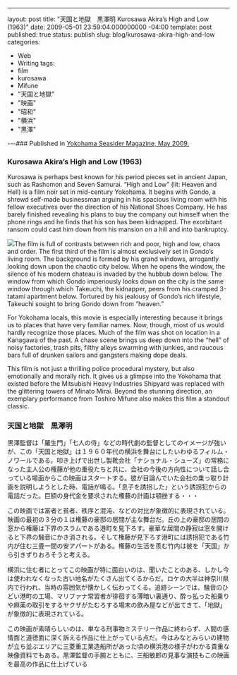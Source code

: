 ---
layout: post
title: "天国と地獄　黒澤明 Kurosawa Akira’s High and Low (1963)"
date: 2009-05-01 23:59:04.000000000 -04:00
template: post
published: true
status: publish
slug: blog/kurosawa-akira-high-and-low
categories:
- Web
- Writing
tags:
- film
- kurosawa
- Mifune
- "天国と地獄"
- "映画"
- "昭和"
- "横浜"
- "黒澤"

---### <span style="font-weight: normal;">Published in [Yokohama Seasider Magazine, May 2009.](http://www.yokohamaseasider.com/2009/05/ "Yokohama Seasider")</span>

### Kurosawa Akira’s High and Low (1963)

Kurosawa is perhaps best known for his period pieces set in ancient Japan, such as Rashomon and Seven Samurai. “High and Low” (lit: Heaven and Hell) is a film noir set in mid-century Yokohama. It begins with Gondo, a shrewd self-made businessman arguing in his spacious living room with his fellow executives over the direction of his National Shoes Company. He has barely finished revealing his plans to buy the company out himself when the phone rings and he finds that his son has been kidnapped. The exorbitant ransom could cast him down from his mansion on a hill and into bankruptcy.

[![](http://cdn.journalism.cuny.edu/blogs.dir/201/files/2011/02/goku.jpg)](http://cdn.journalism.cuny.edu/blogs.dir/201/files/2011/02/goku.jpg)The film is full of contrasts between rich and poor, high and low, chaos and order. The first third of the film is almost exclusively set in Gondo’s living room. The background is formed by his grand windows, arrogantly looking down upon the chaotic city below. When he opens the window, the silence of his modern chateau is invaded by the hubbub down below. The window from which Gondo imperiously looks down on the city is the same window through which Takeuchi, the kidnapper, peers from his cramped 3-tatami apartment below. Tortured by his jealousy of Gondo’s rich lifestyle, Takeuchi sought to bring Gondo down from “heaven.”

For Yokohama locals, this movie is especially interesting because it brings us to places that have very familiar names. Now, though, most of us would hardly recognize those places. Much of the film was shot on location in a Kanagawa of the past. A chase scene brings us deep down into the “hell” of noisy factories, trash pits, filthy alleys swarming with junkies, and raucous bars full of drunken sailors and gangsters making dope deals.

This film is not just a thrilling police procedural mystery, but also emotionally and morally rich. It gives us a glimpse into the Yokohama that existed before the Mitsubishi Heavy Industries Shipyard was replaced with the glittering towers of Minato Mirai. Beyond the stunning direction, an exemplary performance from Toshiro Mifune also makes this film a standout classic.

### 天国と地獄　黒澤明

黒澤監督は「羅生門」「七人の侍」などの時代劇の監督としてのイメージが強いが、この「天国と地獄」は１９６０年代の横浜を舞台にしたいわゆるフィルム・ノワールである。叩き上げで出世し製靴会社「ナショナル・シューズ」の常務になった主人公の権藤が他の重役たちと共に、会社の今後の方向性について話し合っている場面からこの映画はスタートする。彼が目論んでいた会社の乗っ取り計画を説明しようとした時、電話が鳴る。「息子を誘拐した」という誘拐犯からの電話だった。巨額の身代金を要求された権藤の計画は頓挫する・・・

この映画では富者と貧者、秩序と混沌、などの対比が象徴的に表現されている。映画の最初の３分の１は権藤の豪邸の居間が主な舞台だ。丘の上の豪邸の居間の窓から権藤は下界のスラムである港町を見下ろす。豪華な居間の静寂は窓を開けると下界の騒音にかき消される。そして権藤が見下ろす港町には誘拐犯である竹内が住む三畳一間の安アパートがある。権藤の生活を羨む竹内は彼を「天国」から引きずりおろそうと考える。

横浜に住む者にとってこの映画が特に面白いのは、聞いたことのある、しかし今は使われなくなった古い地名がたくさん出てくるからだ。ロケの大半は神奈川県内で行われ、当時の雰囲気が懐かしく伝わってくる。追跡シーンでは、騒音のひどい港町の工場、マリファナ常習者が徘徊する薄暗い裏通り、酔っ払った船乗りや麻薬の取引をするヤクザがたむろする場末の飲み屋などが出てきて、「地獄」が象徴的に表現されている。

この映画が素晴らしいのは、単なる刑事物ミステリー作品に終わらず、人間の感情面と道徳面に深く訴える作品に仕上がっている点だ。今はみなとみらいの建物が立ち並ぶエリアに三菱重工業造船所があった頃の横浜港の様子がわかる貴重な映像資料でもある。黒澤監督の手腕とともに、三船敏郎の見事な演技もこの映画を最高の作品に仕上げている